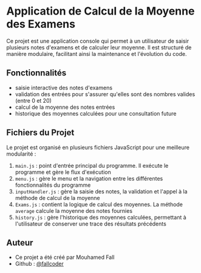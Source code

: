 # Application de Calcul de la Moyenne des Examens
Ce projet est une application console qui permet à un utilisateur de saisir plusieurs notes d'examens et de calculer leur moyenne. Il est structuré de manière modulaire, facilitant ainsi la maintenance et l'évolution du code.

## Fonctionnalités
* saisie interactive des notes d'examens
* validation des entrées pour s'assurer qu'elles sont des nombres valides (entre 0 et 20)
* calcul de la moyenne des notes entrées
* historique des moyennes calculées pour une consultation future

## Fichiers du Projet
Le projet est organisé en plusieurs fichiers JavaScript pour une meilleure modularité :
1. `main.js` : point d'entrée principal du programme. Il exécute le programme et gère le flux d'exécution
2. `menu.js` : gère le menu et la navigation entre les différentes fonctionnalités du programme
3. `inputHandler.js` : gère la saisie des notes, la validation et l'appel à la méthode de calcul de la moyenne
4. `Exams.js` : contient la logique de calcul des moyennes. La méthode `average` calcule la moyenne des notes fournies
5. `history.js` : gère l'historique des moyennes calculées, permettant à l'utilisateur de conserver une trace des résultats précédents 


## Auteur
* Ce projet a été créé par Mouhamed Fall
* Github : [@fallcoder](https://github.com/fallcoder)
